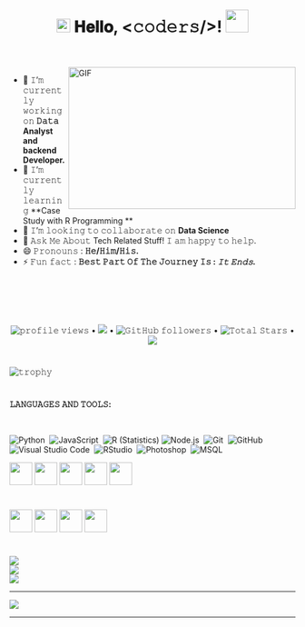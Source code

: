 <h1 align="center">
  <img src="GIF/Earth.gif" width="24px">
  𝐇𝐞𝐥𝐥𝐨, &lt;𝚌𝚘𝚍𝚎𝚛𝚜/&gt;!
  <img src="GIF/Hi.gif" width="40px" />
</h1>

<br/>
<br/>

<img align="right" height="250" width="400" alt="GIF" src="https://camo.githubusercontent.com/86a3b6db470f1a0429f7355c08d1edabf3d2c804/68747470733a2f2f6d69726f2e6d656469756d2e636f6d2f6d61782f313336302f312a495247486d69477361313673746564517649615a66772e676966"/>

- 🔭 𝙸’𝚖 𝚌𝚞𝚛𝚛𝚎𝚗𝚝𝚕𝚢 𝚠𝚘𝚛𝚔𝚒𝚗𝚐 𝚘𝚗 **𝙳𝚊𝚝𝚊 Analyst and backend Developer.**
- 🌱 𝙸’𝚖 𝚌𝚞𝚛𝚛𝚎𝚗𝚝𝚕𝚢 𝚕𝚎𝚊𝚛𝚗𝚒𝚗𝚐 **Case Study with R Programming **
- 👯 𝙸’𝚖 𝚕𝚘𝚘𝚔𝚒𝚗𝚐 𝚝𝚘 𝚌𝚘𝚕𝚕𝚊𝚋𝚘𝚛𝚊𝚝𝚎 𝚘𝚗 **Data Science**
- 💬 𝙰𝚜𝚔 𝙼𝚎 𝙰𝚋𝚘𝚞𝚝 Tech Related Stuff! 𝙸 𝚊𝚖 𝚑𝚊𝚙𝚙𝚢 𝚝𝚘 𝚑𝚎𝚕𝚙.
- 😄 𝙿𝚛𝚘𝚗𝚘𝚞𝚗𝚜 : **𝙷𝚎/𝙷𝚒𝚖/𝙷𝚒𝚜.**
- ⚡ 𝙵𝚞𝚗 𝚏𝚊𝚌𝚝 : **𝙱𝚎𝚜𝚝 𝙿𝚊𝚛𝚝 𝙾𝚏 𝚃𝚑𝚎 𝙹𝚘𝚞𝚛𝚗𝚎𝚢 𝙸𝚜 : *𝙸𝚝 𝙴𝚗𝚍𝚜.***


<br/>
<br/>

<br/>
<br/>

<p align="center">
  <img src="https://gpvc.arturio.dev/iamdhurjati" alt="𝚙𝚛𝚘𝚏𝚒𝚕𝚎 𝚟𝚒𝚎𝚠𝚜"> •  
<!--   <img alt = "profile views" src="https://komarev.com/ghpvc/?username=iamdhurjati&style=flat&color=brightgreen"> •    -->
  <a href="https://user-badge.committers.top/india_private/iamdhurjati"><img src="https://user-badge.committers.top/india_private/iamdhurjati.svg"></a> •
  <img alt="𝙶𝚒𝚝𝙷𝚞𝚋 𝚏𝚘𝚕𝚕𝚘𝚠𝚎𝚛𝚜" src="https://img.shields.io/github/followers/iamdhurjati?label=Followers&style=social"> •
  <img src="https://img.shields.io/github/stars/iamdhurjati?label=Stars" alt="𝚃𝚘𝚝𝚊𝚕 𝚂𝚝𝚊𝚛𝚜"> •
  <a href="https://github.com/sponsors/iamdhurjati"><img src="https://img.shields.io/static/v1?label=Sponsor&message=%E2%9D%A4&logo=GitHub&color=%23fe8e86"/></a>
</p>
<!-- <p align="center">
 <code>
    <img src="https://img.shields.io/badge/dynamic/json?label=Gitwar%20Profile%20Score&style=for-the-badge&color=ee6f57&logo=github&logoColor=white&query=score&url=http%3A%2F%2Fgitwar-jayant.herokuapp.com%2Fapi%2FJayantGoel001" alt="𝙶𝚒𝚝𝚑𝚞𝚋 𝙿𝚛𝚘𝚏𝚒𝚕𝚎 𝚂𝚌𝚘𝚛𝚎">
  </code>
</p> -->

#
![𝚝𝚛𝚘𝚙𝚑𝚢](https://github-profile-trophy.vercel.app/?username=iamdhurjati&column=9&margin-w=15&margin-h=15&no-bg=true&no-frame=true&theme=juicyfresh)
#
**𝙻𝙰𝙽𝙶𝚄𝙰𝙶𝙴𝚂 𝙰𝙽𝙳 𝚃𝙾𝙾𝙻𝚂:**  

<br/>

![Python](https://img.shields.io/badge/-Python-05122A?style=flat&logo=python)&nbsp;
![JavaScript](https://img.shields.io/badge/-JavaScript-05122A?style=flat&logo=javascript)&nbsp;
![R (Statistics)](https://img.shields.io/badge/-R-05122A?style=flat&logo=R&logoColor=276DC3)
![Node.js](https://img.shields.io/badge/-Node.js-05122A?style=flat&logo=node.js)&nbsp;
![Git](https://img.shields.io/badge/-Git-05122A?style=flat&logo=git)&nbsp;
![GitHub](https://img.shields.io/badge/-GitHub-05122A?style=flat&logo=github)&nbsp;
![Visual Studio Code](https://img.shields.io/badge/-Visual%20Studio%20Code-05122A?style=flat&logo=visual-studio-code&logoColor=007ACC)&nbsp;
![RStudio](https://img.shields.io/badge/-RStudio-05122A?style=flat&logo=rstudio)&nbsp;
![Photoshop](https://img.shields.io/badge/-Photoshop-05122A?style=flat&logo=adobe-photoshop)&nbsp;
![MSQL](https://img.shields.io/badge/-SQL-05122A?style=flat&logo=adobe-photoshop)&nbsp;

<code><img height="40" width="40" src="https://cdn-icons-png.flaticon.com/512/5968/5968364.png"></code>
<code><img height="40" width="40" src="https://cdn-icons-png.flaticon.com/512/5968/5968342.png"></code>
<code><img height="40" width="40" src="https://upload.wikimedia.org/wikipedia/commons/0/0b/Qt_logo_2016.svg"></code>
<code><img height="40" width="40" src="https://cdn-icons-png.flaticon.com/512/2103/2103665.png"></code>
<code><img height="40" width="40" src="https://cdn-icons-png.flaticon.com/512/5968/5968350.png"></code>

#

<code><img height="40" width="40" src="https://img.icons8.com/color/344/tableau-software.png"></code>
<code><img height="40" width="40" src="https://img.icons8.com/color/344/jira.png"></code>
<code><img height="40" width="40" src="https://img.icons8.com/color/344/adobe-photoshop--v1.png"></code>
<code><img height="40" width="40" src="https://img.icons8.com/fluency/344/microsoft-excel-2019.png"></code>

#
![](https://github-readme-stats.vercel.app/api?username=iamdhurjati&theme=dark&hide_border=false&include_all_commits=false&count_private=false)<br/>
![](https://github-readme-streak-stats.herokuapp.com/?user=iamdhurjati&theme=dark&hide_border=false)<br/>
![](https://github-readme-stats.vercel.app/api/top-langs/?username=iamdhurjati&theme=dark&hide_border=false&include_all_commits=false&count_private=false&layout=compact)

---
[![](https://visitcount.itsvg.in/api?id=iamdhurjati&icon=0&color=0)](https://visitcount.itsvg.in)

---

